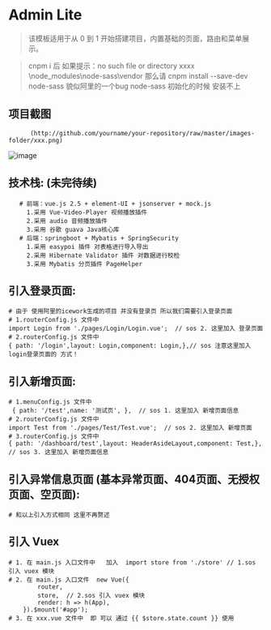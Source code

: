# Admin Lite
> 该模板适用于从 0 到 1 开始搭建项目，内置基础的页面，路由和菜单展示。

> cnpm i 后  如果提示：no such file or directory  xxxx \node_modules\node-sass\vendor
 那么请  cnpm install --save-dev node-sass   貌似阿里的一个bug  node-sass 初始化的时候 安装不上
 
 
## 项目截图
          (http://github.com/yourname/your-repository/raw/master/images-folder/xxx.png)
![image](https://github.com/jwfl724168/Vue_Ice_Learning/raw/master/Screenshots/1.png)


   ##  技术栈: (未完待续)
       # 前端：vue.js 2.5 + element-UI + jsonserver + mock.js
         1.采用 Vue-Video-Player 视频播放插件
         2.采用 audio 音频播放插件
         3.采用 谷歌 guava Java核心库
       # 后端：springboot + Mybatis + SpringSecurity
         1.采用 easypoi 插件 对表格进行导入导出 
         2.采用 Hibernate Validator 插件 对数据进行校检
         3.采用 Mybatis 分页插件 PageHelper


  ##  引入登录页面:
    # 由于 使用阿里的icework生成的项目 并没有登录页 所以我们需要引入登录页面
    # 1.routerConfig.js 文件中  
    import Login from './pages/Login/Login.vue';  // sos 2. 这里加入 登录页面
    # 2.routerConfig.js 文件中
    { path: '/login',layout: Login,component: Login,},// sos 注意这里加入 login登录页面的 方式！

  ##  引入新增页面:
    # 1.menuConfig.js 文件中 
     { path: '/test',name: '测试页', },  // sos 1. 这里加入 新增页面信息
    # 2.routerConfig.js 文件中  
    import Test from './pages/Test/Test.vue';  // sos 2. 这里加入 新增页面
    # 3.routerConfig.js 文件中
    { path: '/dashboard/test',layout: HeaderAsideLayout,component: Test,},  // sos 3. 这里加入 新增页面信息
    
  ##  引入异常信息页面 (基本异常页面、404页面、无授权页面、空页面):
    # 和以上引入方式相同 这里不再赘述

  ##  引入 Vuex
    # 1. 在 main.js 入口文件中   加入  import store from './store' // 1.sos 引入 vuex 模块
    # 2. 在 main.js 入口文件  new Vue({
            router,
            store,  // 2.sos 引入 vuex 模块
            render: h => h(App),
        }).$mount('#app');
    # 3. 在 xxx.vue 文件中  即 可以 通过 {{ $store.state.count }} 使用
        

